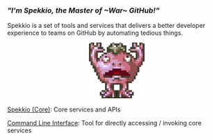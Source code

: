 ### *"I'm Spekkio, the Master of ~War~ GitHub!"*

Spekkio is a set of tools and services that delivers a better developer experience to teams on GitHub by automating tedious things.

<p align="center">
  <img width="128" src="https://github.com/spekkio-bot/spekkio-bot/blob/master/spekkio.png">
</p>

[Spekkio (Core)](https://github.com/spekkio-bot/spekkio): Core services and APIs

[Command Line Interface](https://github.com/spekkio-bot/spekkio-cli): Tool for directly accessing / invoking core services
